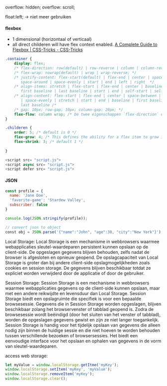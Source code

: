 overflow: hidden;
overflow: scroll;

float:left; -> niet meer gebruiken

#### flexbox
- 1 dimensional (horizontaal of verticaal)
- all direct childeren will have flex context enabled.
[A Complete Guide to Flexbox | CSS-Tricks - CSS-Tricks](https://css-tricks.com/snippets/css/a-guide-to-flexbox/)

``` css
.container {
	display: flex;
	/* flex-direction: row(default) | row-reverse | column | column-reverse; */
	/* flex-wrap: nowrap(default) | wrap | wrap-reverse; */
	/* justify-content: flex-start(default) | flex-end | center | space-between | 
	   space-around | space-evenly | start | end | left | right  */
	/* align-items: stretch | flex-start | flex-end | center | baseline | 
	   first baseline | last baseline | start | end | self-start | self-end /*
	/* align-content: flex-start | flex-end | center | space-between | space-around 
	   | space-evenly | stretch | start | end | baseline | first baseline | 
	   last baseline /*
	/* gap: 10px; row-gap: 10px; column-gap: 20px; */
	flex-flow: column wrap; /* De twee eigenschappen `flex-direction` en `flex-wrap` worden zodanig veel in combinatie met elkaar gebruikt */
}
```

``` css
.childeren {
	order: 5; /* default is 0 */
	flex-grow: 4; /* This defines the ability for a flex item to grow if necessary. */
	flex-shrink: 3; /* default 1 */
	
}
```
``` javascript
<script src= "script.js">
<script async src= "script.js">
<script defer src= "script.js">
```


#### JSON
```javascript
const profile = {
  name: 'Jane Doe',
  'favorite-game': 'Stardew Valley',
  subscriber: false
}

console.log(JSON.stringify(profile)); 

// convert json to object
const obj = JSON.parse('{"name":"John", "age":30, "city":"New York"}');
```

Local Storage: Local Storage is een mechanisme in webbrowsers waarmee webapplicaties sleutel-waardeparen persistent kunnen opslaan op de client-side. De opgeslagen gegevens blijven behouden, zelfs nadat de browser is afgesloten en opnieuw geopend. De opslagcapaciteit van Local Storage is groter dan bij andere client-side opslagmogelijkheden zoals cookies en session storage. De gegevens blijven beschikbaar totdat ze expliciet worden verwijderd door de applicatie of door de gebruiker.

Session Storage: Session Storage is een mechanisme in webbrowsers waarmee webapplicaties gegevens op de client-side kunnen opslaan, maar met een andere reikwijdte en levensduur dan Local Storage. Session Storage biedt een opslagruimte die specifiek is voor een bepaalde browsesessie. Gegevens die in Session Storage worden opgeslagen, blijven beschikbaar zolang het browservenster of tabblad geopend is. Zodra de browsesessie wordt beëindigd (door het sluiten van het venster of tabblad), worden de opgeslagen gegevens gewist en zijn ze niet langer toegankelijk. Session Storage is handig voor het tijdelijk opslaan van gegevens die alleen nodig zijn binnen de huidige sessie en die niet hoeven te worden behouden tussen verschillende bezoeken of browsersessies. Het biedt een eenvoudige interface voor het opslaan en ophalen van gegevens in de vorm van sleutel-waardeparen.

access web storage:
```js
let myValue = window.localStorage.getItme('myKey');
window.localStorage.setItem('myKey', 'myValue');
window.localStorage.removeItem('myKey');
window.localStorage.clear();
```



